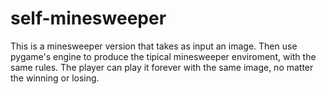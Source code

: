 # self-minesweeper
This is a minesweeper version that takes as input an image. Then use pygame's engine to produce the tipical minesweeper enviroment, with the same rules.
The player can play it forever with the same image, no matter the winning or losing.
